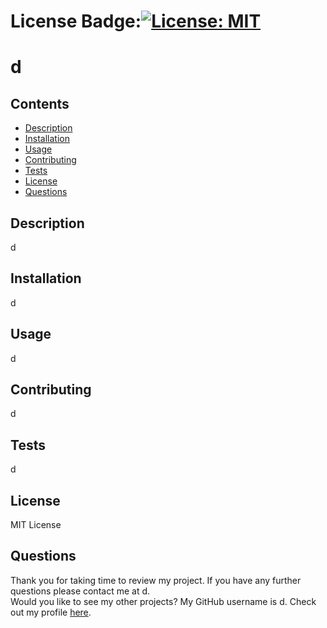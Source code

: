 
# License Badge:[![License: MIT](https://img.shields.io/badge/License-MIT-yellow.svg)](https://opensource.org/licenses/MIT)

# d

## Contents
- [Description](#description)
- [Installation](#installation)
- [Usage](#usage)
- [Contributing](#contributing)
- [Tests](#tests)
- [License](#license)
- [Questions](#questions)
    
## Description
 d
## Installation
d 
## Usage
d
## Contributing
d
## Tests
d
## License
MIT License
## Questions
Thank you for taking time to review  my project. If you have any further questions please contact me at d. <br />
Would you like to see my other projects? My GitHub username is d. Check out my profile [here](d).